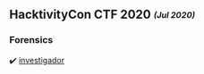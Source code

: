 ## HacktivityCon CTF 2020 <sub><sup> *(Jul 2020)*</sup></sub>

### Forensics

:heavy_check_mark: [investigador](https://github.com/ivanmedina/CTFs/tree/master/HACKTIVITY20/investigador)

